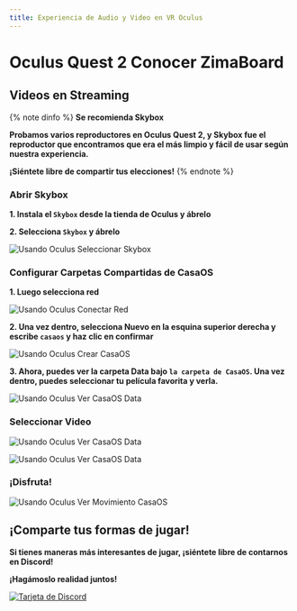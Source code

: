 ```yaml
---
title: Experiencia de Audio y Video en VR Oculus
---
```

# Oculus Quest 2 Conocer ZimaBoard

## Videos en Streaming

{% note dinfo %}
**Se recomienda Skybox**

**Probamos varios reproductores en Oculus Quest 2, y Skybox fue el reproductor que encontramos que era el más limpio y fácil de usar según nuestra experiencia.**

**¡Siéntete libre de compartir tus elecciones!**
{% endnote %}

### Abrir Skybox

**1. Instala el **`Skybox`** desde la tienda de Oculus y ábrelo**

**2. Selecciona `Skybox` y ábrelo**

![Usando Oculus Seleccionar Skybox](/images/Basic-functions-of-dedicated-systems/oculus-select-skybox.png)


### Configurar Carpetas Compartidas de CasaOS

**1. Luego selecciona red**

![Usando Oculus Conectar Red](/images/Basic-functions-of-dedicated-systems/oculus-select-network.png)

**2. Una vez dentro, selecciona Nuevo en la esquina superior derecha y escribe `casaos` y haz clic en confirmar**

![Usando Oculus Crear CasaOS](/images/Basic-functions-of-dedicated-systems/oculus-creat-casa.png)

**3. Ahora, puedes ver la carpeta Data bajo `la carpeta de CasaOS`. Una vez dentro, puedes seleccionar tu película favorita y verla.**

![Usando Oculus Ver CasaOS Data](/images/Basic-functions-of-dedicated-systems/oculus-see-casa-data.png)

### Seleccionar Video

![Usando Oculus Ver CasaOS Data](/images/Basic-functions-of-dedicated-systems/oculus-see-casa-data-media.png)

![Usando Oculus Ver CasaOS Data](/images/Basic-functions-of-dedicated-systems/oculus-see-casa-data-media-movies.png)

### ¡Disfruta!

![Usando Oculus Ver Movimiento CasaOS](/images/Basic-functions-of-dedicated-systems/oculus-see-move.png)
## ¡Comparte tus formas de jugar!

**Si tienes maneras más interesantes de jugar, ¡siéntete libre de contarnos en Discord!**

**¡Hagámoslo realidad juntos!**

[![Tarjeta de Discord](https://discordapp.com/api/guilds/884667213326463016/widget.png?style=banner2)](https://discord.gg/knqAbbBbeX)